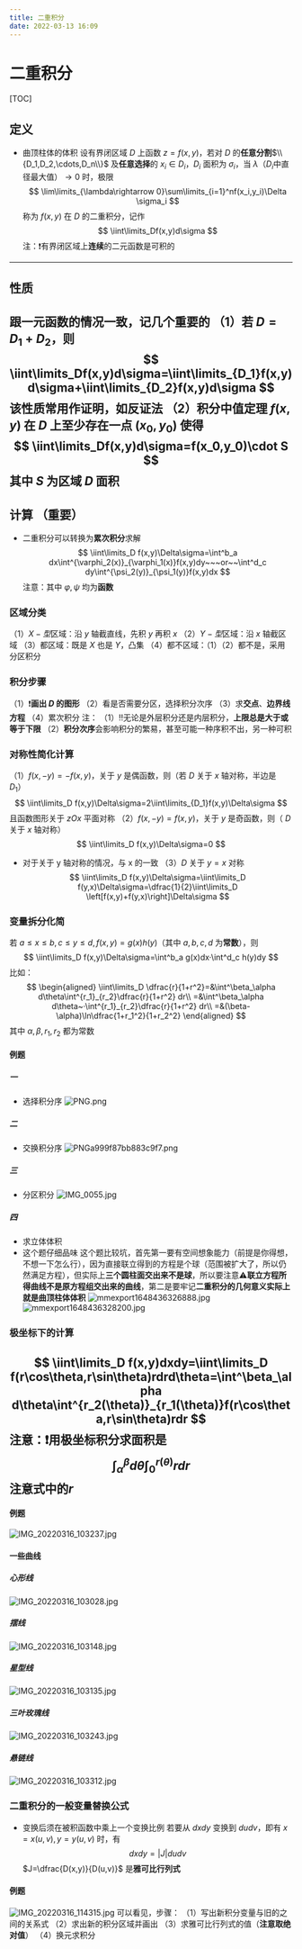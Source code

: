 ```yaml
---
title: 二重积分
date: 2022-03-13 16:09
---
```

# 二重积分
[TOC]
## 定义
* 曲顶柱体的体积
设有界闭区域 $D$ 上函数 $z=f(x,y)$，若对 $D$ 的**任意分割**$\\{D_1,D_2,\cdots,D_n\\}$ 及**任意选择**的 $x_i\in D_i$，$D_i$ 面积为 $\sigma _i$，当 $\lambda$（$D_i$中直径最大值）$\rightarrow 0$ 时，极限
$$
\lim\limits_{\lambda\rightarrow 0}\sum\limits_{i=1}^nf(x_i,y_i)\Delta \sigma_i
$$
称为 $f(x,y)$ 在 $D$ 的二重积分，记作
$$
\iint\limits_Df(x,y)d\sigma
$$
注：❗️有界闭区域上**连续**的二元函数是可积的
---
## 性质
跟一元函数的情况一致，记几个重要的
（1）若 $D=D_1+D_2$，则
$$
\iint\limits_Df(x,y)d\sigma=\iint\limits_{D_1}f(x,y)d\sigma+\iint\limits_{D_2}f(x,y)d\sigma
$$
该性质常用作证明，如**反证法**
（2）积分中值定理
$f(x,y)$ 在 $D$ 上至少存在一点 $(x_0,y_0)$ 使得
$$
\iint\limits_Df(x,y)d\sigma=f(x_0,y_0)\cdot S
$$
其中 $S$ 为区域 $D$ 面积
---
## 计算 （重要）
* 二重积分可以转换为**累次积分**求解
$$
\iint\limits_D f(x,y)\Delta\sigma=\int^b_a dx\int^{\varphi_2(x)}_{\varphi_1(x)}f(x,y)dy~~~or~~\int^d_c dy\int^{\psi_2(y)}_{\psi_1(y)}f(x,y)dx
$$
注意：其中 $\varphi,\psi$ 均为**函数**
### 区域分类
（1）$X-型$区域：沿 $y$ 轴截直线，先积 $y$ 再积 $x$
（2）$Y-型$区域：沿 $x$ 轴截区域
（3）都区域：既是 $X$ 也是 $Y$，凸集
（4）都不区域：（1）（2）都不是，采用分区积分
### 积分步骤
（1）❗️**画出 $D$ 的图形**
（2）看是否需要分区，选择积分次序
（3）求**交点**、**边界线方程**
（4）累次积分
注：
（1）‼️无论是外层积分还是内层积分，**上限总是大于或等于下限**
（2）**积分次序**会影响积分的繁易，甚至可能一种序积不出，另一种可积
### 对称性简化计算
（1）$f(x,-y)=-f(x,y)$，关于 $y$ 是偶函数，则（若 $D$ 关于 $x$ 轴对称，半边是 $D_1$）
$$
\iint\limits_D f(x,y)\Delta\sigma=2\iint\limits_{D_1}f(x,y)\Delta\sigma
$$
且函数图形关于 $zOx$ 平面对称
（2）$f(x,-y)=f(x,y)$，关于 $y$ 是奇函数，则（ $D$ 关于 $x$ 轴对称）
$$
\iint\limits_D f(x,y)\Delta\sigma=0
$$
* 对于关于 y 轴对称的情况，与 x 的一致
（3）$D$ 关于 $y=x$ 对称
$$
\iint\limits_D f(x,y)\Delta\sigma=\iint\limits_D f(y,x)\Delta\sigma=\dfrac{1}{2}\iint\limits_D \left[f(x,y)+f(y,x)\right]\Delta\sigma
$$
### 变量拆分化简
若 $a\le x\le b,c\le y\le d,f(x,y)=g(x)h(y)$（其中 $a,b,c,d$ 为**常数**），则
$$
\iint\limits_D f(x,y)\Delta\sigma=\int^b_a g(x)dx·\int^d_c h(y)dy
$$
比如：
$$
\begin{aligned}
\iint\limits_D \dfrac{r}{1+r^2}=&\int^\beta_\alpha d\theta\int^{r_1}_{r_2}\dfrac{r}{1+r^2} dr\\
=&\int^\beta_\alpha d\theta~·\int^{r_1}_{r_2}\dfrac{r}{1+r^2} dr\\
=&(\beta-\alpha)\ln\dfrac{1+r_1^2}{1+r_2^2}
\end{aligned}
$$
其中 $\alpha,\beta,r_1,r_2$ 都为常数
#### 例题
##### 一
* 选择积分序
![PNG.png](http://image.tjzfile.xyz/images/2022/03/14/PNG.png)
##### 二
* 交换积分序
![PNGa999f87bb883c9f7.png](http://image.tjzfile.xyz/images/2022/03/14/PNGa999f87bb883c9f7.png)
##### 三
* 分区积分
![IMG_0055.jpg](http://image.tjzfile.xyz/images/2022/03/14/IMG_0055.jpg)
##### 四
* 求立体体积
* 这个题仔细品味
这个题比较坑，首先第一要有空间想象能力（前提是你得想，不想一下怎么行），因为直接联立得到的方程是个球（范围被扩大了，所以仍然满足方程），但实际上**三个圆柱面交出来不是球**，所以要注意⚠️**联立方程所得曲线不是原方程组交出来的曲线**，第二是要牢记**二重积分的几何意义实际上就是曲顶柱体体积**
![mmexport1648436326888.jpg](http://image.tjzfile.xyz/images/2022/03/28/mmexport1648436326888.jpg)
![mmexport1648436328200.jpg](http://image.tjzfile.xyz/images/2022/03/28/mmexport1648436328200.jpg)

### 极坐标下的计算
$$
\iint\limits_D f(x,y)dxdy=\iint\limits_D f(r\cos\theta,r\sin\theta)rdrd\theta=\int^\beta_\alpha d\theta\int^{r_2(\theta)}_{r_1(\theta)}f(r\cos\theta,r\sin\theta)rdr
$$
注意：❗️用极坐标积分求面积是
$$
\int^\beta_\alpha d\theta\int^{r(\theta)}_0rdr
$$
**注意式中的$r$**
---
#### 例题
![IMG_20220316_103237.jpg](http://image.tjzfile.xyz/images/2022/03/19/IMG_20220316_103237.jpg)
#### 一些曲线
##### 心形线
![IMG_20220316_103028.jpg](http://image.tjzfile.xyz/images/2022/03/19/IMG_20220316_103028.jpg)
##### 摆线
![IMG_20220316_103148.jpg](http://image.tjzfile.xyz/images/2022/03/19/IMG_20220316_103148.jpg)
##### 星型线
![IMG_20220316_103135.jpg](http://image.tjzfile.xyz/images/2022/03/19/IMG_20220316_103135.jpg)
##### 三叶玫瑰线
![IMG_20220316_103243.jpg](http://image.tjzfile.xyz/images/2022/03/19/IMG_20220316_103243.jpg)
##### 悬链线
![IMG_20220316_103312.jpg](http://image.tjzfile.xyz/images/2022/03/19/IMG_20220316_103312.jpg)
### 二重积分的一般变量替换公式
* 变换后须在被积函数中乘上一个变换比例
若要从 $dxdy$ 变换到 $dudv$，即有 $x=x(u,v),y=y(u,v)$ 时，有
$$
dxdy=|J|dudv
$$
$J=\dfrac{D(x,y)}{D(u,v)}$ 是**雅可比行列式**
#### 例题
![IMG_20220316_114315.jpg](http://image.tjzfile.xyz/images/2022/03/19/IMG_20220316_114315.jpg)
可以看见，步骤：
（1）写出新积分变量与旧的之间的关系式
（2）求出新的积分区域并画出
（3）求雅可比行列式的值（**注意取绝对值**）
（4）换元求积分